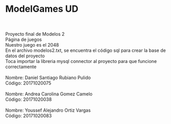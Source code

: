 # ModelGames UD <br><br>
Proyecto final de Modelos 2<br>
Página de juegos<br>
Nuestro juego es el 2048<br>
En el archivo modelos2.txt, se encuentra el código sql para crear la base de datos del proyecto <br>
Toca importar la libreria mysql connector al proyecto para que funcione correctamente<br><br>
Nombre: Daniel Santiago Rubiano Pulido<br>
Código: 20171020075<br><br>
Nombre: Andrea Carolina Gomez Camelo<br>
Código: 20171020038<br><br>
Nombre: Youssef Alejandro Ortiz Vargas<br>
Código: 20171020083
